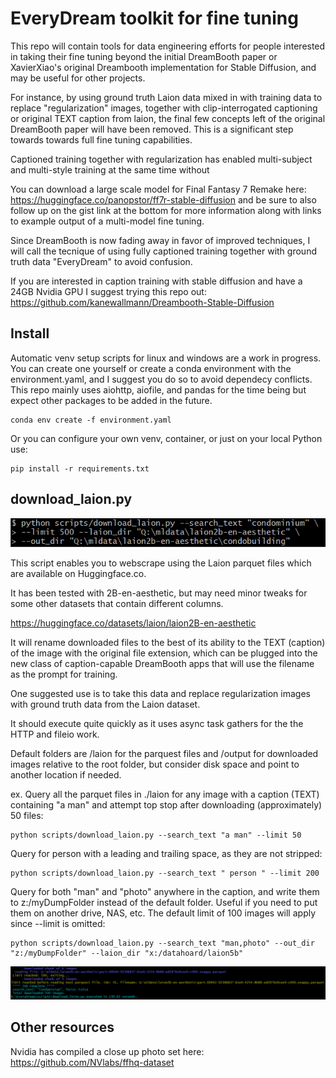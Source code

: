 # EveryDream toolkit for fine tuning

This repo will contain tools for data engineering efforts for people interested in taking their fine tuning beyond the initial DreamBooth paper or XavierXiao's original Dreambooth implementation for Stable Diffusion, and may be useful for other projects.

For instance, by using ground truth Laion data mixed in with training data to replace "regularization" images, together with clip-interrogated captioning or original TEXT caption from laion, the final few concepts left of the original DreamBooth paper will have been removed.  This is a significant step towards towards full fine tuning capabilities. 

Captioned training together with regularization has enabled multi-subject and multi-style training at the same time without

You can download a large scale model for Final Fantasy 7 Remake here: https://huggingface.co/panopstor/ff7r-stable-diffusion and be sure to also follow up on the gist link at the bottom for more information along with links to example output of a multi-model fine tuning. 

Since DreamBooth is now fading away in favor of improved techniques, I will call the tecnique of using fully captioned training together with ground truth data "EveryDream" to avoid confusion.

If you are interested in caption training with stable diffusion and have a 24GB Nvidia GPU I suggest trying this repo out:
https://github.com/kanewallmann/Dreambooth-Stable-Diffusion

## Install

Automatic venv setup scripts for linux and windows are a work in progress.  You can create one yourself or create a conda environment with the environment.yaml, and I suggest you do so to avoid dependecy conflicts.  This repo mainly uses aiohttp, aiofile, and pandas for the time being but expect other packages to be added in the future.

    conda env create -f environment.yaml

Or you can configure your own venv, container, or just on your local Python use:

    pip install -r requirements.txt

## download_laion.py

![](demo/demo03.png)

This script enables you to webscrape using the Laion parquet files which are available on Huggingface.co. 

It has been tested with 2B-en-aesthetic, but may need minor tweaks for some other datasets that contain different columns.

https://huggingface.co/datasets/laion/laion2B-en-aesthetic


 It will rename downloaded files to the best of its ability to the TEXT (caption) of the image with the original file extension, which can be plugged into the new class of caption-capable DreamBooth apps that will use the filename as the prompt for training.  

One suggested use is to take this data and replace regularization images with ground truth data from the Laion dataset.

It should execute quite quickly as it uses async task gathers for the the HTTP and fileio work. 

Default folders are /laion for the parquest files and /output for downloaded images relative to the root folder, but consider disk space and point to another location if needed.

ex. Query all the parquet files in ./laion for any image with a caption (TEXT) containing "a man" and attempt top stop after downloading (approximately) 50 files:

    python scripts/download_laion.py --search_text "a man" --limit 50

Query for person with a leading and trailing space, as they are not stripped:

    python scripts/download_laion.py --search_text " person " --limit 200

Query for both "man" and "photo" anywhere in the caption, and write them to z:/myDumpFolder instead of the default folder.  Useful if you need to put them on another drive, NAS, etc.  The default limit of 100 images will apply since --limit is omitted:

    python scripts/download_laion.py --search_text "man,photo" --out_dir "z:/myDumpFolder" --laion_dir "x:/datahoard/laion5b"

![](demo/demo02.png)

## Other resources

Nvidia has compiled a close up photo set here: https://github.com/NVlabs/ffhq-dataset